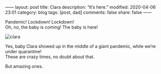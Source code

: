 ——
layout: post
title: Clara
description: “It’s here.”
modified: 2020-04-06 23:01
category: blog
tags: [post, dad]
comments: false
share: false
——

Pandemic! Lockdown! Lockdown!  
Oh, no, the baby is coming! The baby is here! 

![clara](https://raw.githubusercontent.com/maique/xanatoNet/master/docs/images/clara.png)

Yes, baby Clara showed up in the middle of a giant pandemic, while we’re under quarantine!  
These are crazy times, no doubt about that.  

But amazing ones.
